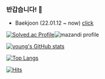 ### 반갑습니다! 👋 

- Baekjoon (22.01.12 ~ now) [click](https://solved.ac/ny2485)

[![Solved.ac Profile](http://mazassumnida.wtf/api/v2/generate_badge?boj=ny2485)](https://solved.ac/ny2485/)![mazandi profile](http://mazandi.herokuapp.com/api?handle=ny2485&theme=warm)

[![young's GitHub stats](https://github-readme-stats.vercel.app/api?username=young0264)](https://github.com/young0264/young0264/blob/main/README.md)

[![Top Langs](https://github-readme-stats.vercel.app/api/top-langs/?username=young0264&layout=compact)](https://github.com/young0264/young0264/blob/main/README.md)

[![Hits](https://hits.seeyoufarm.com/api/count/incr/badge.svg?url=https%3A%2F%2Fgithub.com%2Fyoung0264&count_bg=%232B72D7&title_bg=%23555555&icon=&icon_color=%232F31E5&title=hits&edge_flat=false)](https://hits.seeyoufarm.com)

<!--
**young0264/young0264** is a ✨ _special_ ✨ repository because its `README.md` (this file) appears on your GitHub profile.

Here are some ideas to get you started:

- 🔭 I’m currently working on ...
- 🌱 I’m currently learning ...
- 👯 I’m looking to collaborate on ...
- 🤔 I’m looking for help with ...
- 💬 Ask me about ...
- 📫 How to reach me: ...
- 😄 Pronouns: ...
- ⚡ Fun fact: ...
-->
